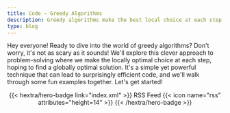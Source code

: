```yaml
---
title: Code – Greedy Algorithms
description: Greedy algorithms make the best local choice at each step, hoping to find the overall best solution, but sometimes they miss the mark.
type: blog
---
```


Hey everyone!  Ready to dive into the world of greedy algorithms?  Don't worry, it's not as scary as it sounds!  We'll explore this clever approach to problem-solving where we make the locally optimal choice at each step, hoping to find a globally optimal solution.  It's a simple yet powerful technique that can lead to surprisingly efficient code, and we'll walk through some fun examples together. Let's get started!

<div style="text-align: center; margin-top: 1em;">
{{< hextra/hero-badge link="index.xml" >}}
  <span>RSS Feed</span>
  {{< icon name="rss" attributes="height=14" >}}
{{< /hextra/hero-badge >}}
</div>
